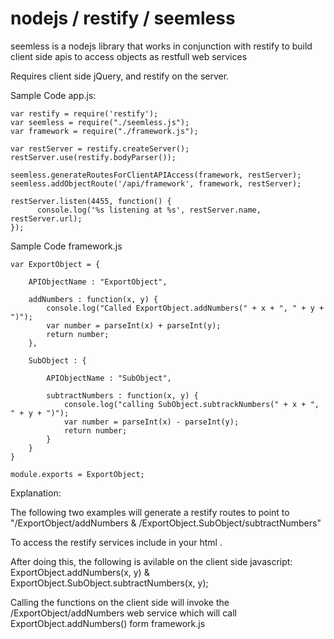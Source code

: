 nodejs / restify / seemless
============

seemless is a nodejs library that works in conjunction with restify to build client side apis to access objects as restfull web services

Requires client side jQuery, and restify on the server.

Sample Code app.js:

    var restify = require('restify');
    var seemless = require("./seemless.js");
    var framework = require("./framework.js");
        
    var restServer = restify.createServer();
    restServer.use(restify.bodyParser());

    seemless.generateRoutesForClientAPIAccess(framework, restServer);
    seemless.addObjectRoute('/api/framework', framework, restServer);

    restServer.listen(4455, function() {
          console.log('%s listening at %s', restServer.name, restServer.url);
    });

Sample Code framework.js

    var ExportObject = {

        APIObjectName : "ExportObject",
        
        addNumbers : function(x, y) {
            console.log("Called ExportObject.addNumbers(" + x + ", " + y + ")");
            var number = parseInt(x) + parseInt(y);
            return number;
        },

        SubObject : {
        
            APIObjectName : "SubObject",
        
            subtractNumbers : function(x, y) {
                console.log("calling SubObject.subtrackNumbers(" + x + ", " + y + ")");
                var number = parseInt(x) - parseInt(y);
                return number;
            }
        }
    }

    module.exports = ExportObject;

Explanation:

The following two examples will generate a restify routes to point to "/ExportObject/addNumbers & /ExportObject.SubObject/subtractNumbers"

To access the restify services include in your html <script src="/api/framework"></script>.

After doing this, the following is avilable on the client side javascript: ExportObject.addNumbers(x, y) & ExportObject.SubObject.subtractNumbers(x, y);

Calling the functions on the client side will invoke the /ExportObject/addNumbers web service which will call ExportObject.addNumbers() form framework.js
